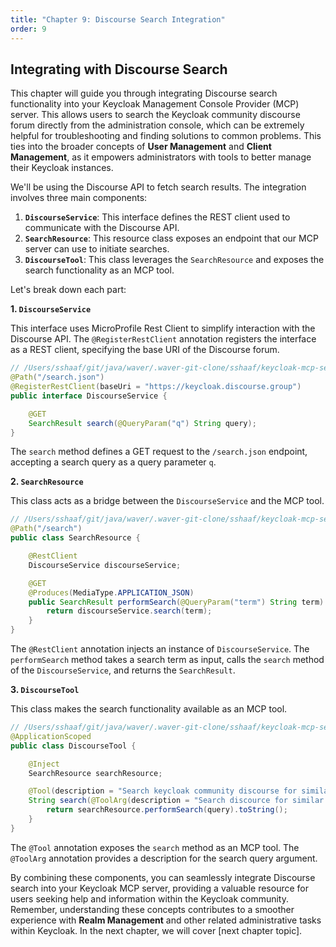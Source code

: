 ```yaml
---
title: "Chapter 9: Discourse Search Integration"
order: 9
---
```

## Integrating with Discourse Search

This chapter will guide you through integrating Discourse search functionality into your Keycloak Management Console Provider (MCP) server. This allows users to search the Keycloak community discourse forum directly from the administration console, which can be extremely helpful for troubleshooting and finding solutions to common problems.  This ties into the broader concepts of **User Management** and **Client Management**, as it empowers administrators with tools to better manage their Keycloak instances.

We'll be using the Discourse API to fetch search results. The integration involves three main components:

1. **`DiscourseService`**: This interface defines the REST client used to communicate with the Discourse API.
2. **`SearchResource`**: This resource class exposes an endpoint that our MCP server can use to initiate searches.
3. **`DiscourseTool`**: This class leverages the `SearchResource` and exposes the search functionality as an MCP tool.

Let's break down each part:

**1. `DiscourseService`**

This interface uses MicroProfile Rest Client to simplify interaction with the Discourse API.  The `@RegisterRestClient` annotation registers the interface as a REST client, specifying the base URI of the Discourse forum.

```java
// /Users/sshaaf/git/java/waver/.waver-git-clone/sshaaf/keycloak-mcp-server/src/main/java/dev/shaaf/keycloak/mcp/server/discourse/DiscourseService.java
@Path("/search.json")
@RegisterRestClient(baseUri = "https://keycloak.discourse.group")
public interface DiscourseService {

    @GET
    SearchResult search(@QueryParam("q") String query);
}
```

The `search` method defines a GET request to the `/search.json` endpoint, accepting a search query as a query parameter `q`.

**2. `SearchResource`**

This class acts as a bridge between the `DiscourseService` and the MCP tool.

```java
// /Users/sshaaf/git/java/waver/.waver-git-clone/sshaaf/keycloak-mcp-server/src/main/java/dev/shaaf/keycloak/mcp/server/discourse/SearchResource.java
@Path("/search")
public class SearchResource {

    @RestClient
    DiscourseService discourseService;

    @GET
    @Produces(MediaType.APPLICATION_JSON)
    public SearchResult performSearch(@QueryParam("term") String term) {
        return discourseService.search(term);
    }
}
```

The `@RestClient` annotation injects an instance of `DiscourseService`. The `performSearch` method takes a search term as input, calls the `search` method of the `DiscourseService`, and returns the `SearchResult`.

**3. `DiscourseTool`**

This class makes the search functionality available as an MCP tool.

```java
// /Users/sshaaf/git/java/waver/.waver-git-clone/sshaaf/keycloak-mcp-server/src/main/java/dev/shaaf/keycloak/mcp/server/discourse/DiscourseTool.java
@ApplicationScoped
public class DiscourseTool {

    @Inject
    SearchResource searchResource;

    @Tool(description = "Search keycloak community discourse for similar issues...")
    String search(@ToolArg(description = "Search discource for similar discussions") String query) {
        return searchResource.performSearch(query).toString();
    }
}
```

The `@Tool` annotation exposes the `search` method as an MCP tool.  The `@ToolArg` annotation provides a description for the search query argument.

By combining these components, you can seamlessly integrate Discourse search into your Keycloak MCP server, providing a valuable resource for users seeking help and information within the Keycloak community. Remember, understanding these concepts contributes to a smoother experience with **Realm Management** and other related administrative tasks within Keycloak.  In the next chapter, we will cover [next chapter topic].
